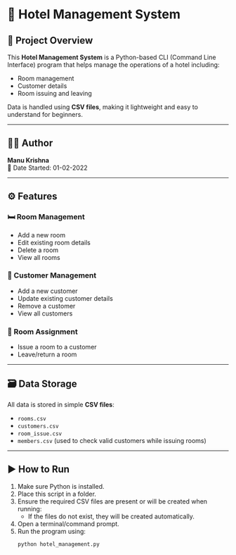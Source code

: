 # 🏨 Hotel Management System

## 📌 Project Overview

This **Hotel Management System** is a Python-based CLI (Command Line Interface) program that helps manage the operations of a hotel including:

- Room management
- Customer details
- Room issuing and leaving

Data is handled using **CSV files**, making it lightweight and easy to understand for beginners.

---

## 👨‍💻 Author

**Manu Krishna**  
📅 Date Started: 01-02-2022

---

## ⚙️ Features

### 🛏️ Room Management
- Add a new room
- Edit existing room details
- Delete a room
- View all rooms

### 👤 Customer Management
- Add a new customer
- Update existing customer details
- Remove a customer
- View all customers

### 🔁 Room Assignment
- Issue a room to a customer
- Leave/return a room

---

## 🗃️ Data Storage

All data is stored in simple **CSV files**:
- `rooms.csv`
- `customers.csv`
- `room_issue.csv`
- `members.csv` (used to check valid customers while issuing rooms)

---

## ▶️ How to Run

1. Make sure Python is installed.
2. Place this script in a folder.
3. Ensure the required CSV files are present or will be created when running:
    - If the files do not exist, they will be created automatically.
4. Open a terminal/command prompt.
5. Run the program using:
   ```bash
   python hotel_management.py
